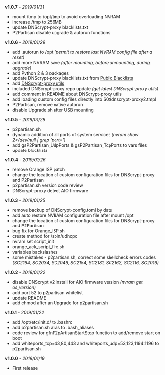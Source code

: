 **v1.0.7** - _2019/01/31_
 - mount /tmp to /opt/tmp to avoid overloading NVRAM
 - increase /tmp to 256MB
 - update DNScrypt-proxy blacklists.txt
 - P2Partisan disable upgrade & autorun functions

**v1.0.6** - _2019/01/29_
 - add .autorun to /opt _(permit to restore last NVRAM config file after a reset)_
 - add more NVRAM save _(after mounting, before unmounting, during upgrade)_
 - add Python 2 & 3 packages
 - update DNScrypt-proxy blacklists.txt from [Public Blacklists](https://github.com/jedisct1/dnscrypt-proxy/wiki/Public-blacklists)
 - add [DNScrypt-proxy utils](https://github.com/jedisct1/dnscrypt-proxy/tree/master/utils/generate-domains-blacklists)
 - included DNScrypt-proxy repo update _(get latest DNScrypt-proxy utils)_
 - add comment in README about DNScrypt-proxy utils
 - add loading custom config files directly into S09dnscrypt-proxy2.tmpl
 - P2Partisan, remove native autorun
 - disable Upgrade.sh after USB mounting

**v1.0.5** - _2019/01/28_
 - p2partisan.sh
  - dynamic addition of all ports of system services _(nvram show 2>/dev/null | grep 'port=')_
  - add gsP2Partisan_UdpPorts & gsP2Partisan_TcpPorts to vars files
  - update blocklists

**v1.0.4** - _2019/01/26_
 - remove Orange ISP patch
 - change the location of custom configuration files for DNScrypt-proxy and P2Partisan
 - p2partisan.sh version code review
 - DNScrypt-proxy detect AIO firmware

**v1.0.3** - _2019/01/25_
 - remove backup of DNScrypt-config.toml by date
 - add auto restore NVRAM configuration file after mount /opt
 - change the location of custom configuration files for DNScrypt-proxy and P2Partisan
 - bug fix for Orange_ISP.sh
  - create method for /sbin/udhcpc
  - nvram set script_init
  - orange_ack_script_fire.sh
  - variables backslashes
  - some mistakes - p2partisan.sh, correct some shellcheck errors codes _(SC2164, SC2034, SC2046, SC2154, SC2181, SC2162, SC2116, SC2016)_

**v1.0.2** - _2019/01/22_
 - disable DNScrypt v2 install for AIO firmware version _(nvram get os_version)_
 - add port 52 to p2partisan whitelist
 - update README
 - add chmod after an Upgrade for p2partisan.sh

**v1.0.1** - _2019/01/22_
  - add /opt/etc/init.d/ to .bashrc
  - add p2partisan.sh alias to .bash_aliases
  - code review for gfnP2pArtisanStartStop function to add/remove start on boot
  - add whiteports_tcp=43,80,443 and whiteports_udp=53,123,1194:1196 to p2partisan.sh

**v1.0.0** - _2019/01/19_
  - First release

